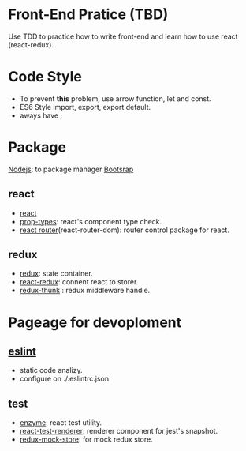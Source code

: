 Front-End Pratice (TBD)
===
Use TDD to practice how to write front-end and learn how to use react (react-redux).

Code Style
===
- To prevent **this** problem, use arrow function, let and const.
- ES6 Style import, export, export default.
- aways have ;

Package
===
[Nodejs](https://nodejs.org/en/): to package manager
[Bootsrap](https://getbootstrap.com/)

react
---
- [react](https://reactjs.org/)
- [prop-types](https://reactjs.org/docs/typechecking-with-proptypes.html#proptypes): react's component type check.
- [react router](https://reacttraining.com/react-router/)(react-router-dom): router control package for react.

redux
---
- [redux](https://github.com/reactjs/redux): state container.
- [react-redux](https://github.com/reactjs/react-redux): connent react to storer.
- [redux-thunk](https://github.com/gaearon/redux-thunk) : redux middleware handle.

Pageage for devoploment
===

[eslint](https://eslint.org/)
---
- static code analizy.
- configure on ./.eslintrc.json

test
---
- [enzyme](https://github.com/airbnb/enzyme): react test utility.
- [react-test-renderer](https://www.npmjs.com/package/react-test-renderer): renderer component for jest's snapshot.
- [redux-mock-store](https://github.com/arnaudbenard/redux-mock-store): for mock redux store.

